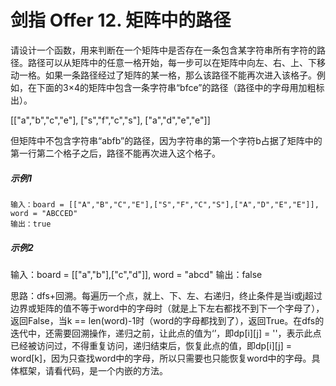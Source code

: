 # 剑指 Offer 12. 矩阵中的路径

请设计一个函数，用来判断在一个矩阵中是否存在一条包含某字符串所有字符的路径。路径可以从矩阵中的任意一格开始，每一步可以在矩阵中向左、右、上、下移动一格。如果一条路径经过了矩阵的某一格，那么该路径不能再次进入该格子。例如，在下面的3×4的矩阵中包含一条字符串“bfce”的路径（路径中的字母用加粗标出）。

[["a","b","c","e"],
["s","f","c","s"],
["a","d","e","e"]]

但矩阵中不包含字符串“abfb”的路径，因为字符串的第一个字符b占据了矩阵中的第一行第二个格子之后，路径不能再次进入这个格子。

##### 示例1
    输入：board = [["A","B","C","E"],["S","F","C","S"],["A","D","E","E"]], word = "ABCCED"
    输出：true

##### 示例2
输入：board = [["a","b"],["c","d"]], word = "abcd"
输出：false

思路：dfs+回溯。每遍历一个点，就上、下、左、右递归，终止条件是当i或j超过边界或矩阵的值不等于word中的字母时（就是上下左右都找不到下一个字母了），返回False，当k == len(word)-1时（word的字母都找到了），返回True。在dfs的迭代中，还需要回溯操作，递归之前，让此点的值为‘’，即dp[i][j] = ''，表示此点已经被访问过，不得重复访问，递归结束后，恢复此点的值，即dp[i][j] = word[k]，因为只查找word中的字母，所以只需要也只能恢复word中的字母。具体框架，请看代码，是一个内嵌的方法。

